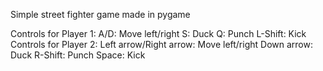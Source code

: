 Simple street fighter game made in pygame

Controls for Player 1:
  A/D: Move left/right
  S: Duck
  Q: Punch
  L-Shift: Kick
Controls for Player 2:
  Left arrow/Right arrow: Move left/right
  Down arrow: Duck
  R-Shift: Punch
  Space: Kick
